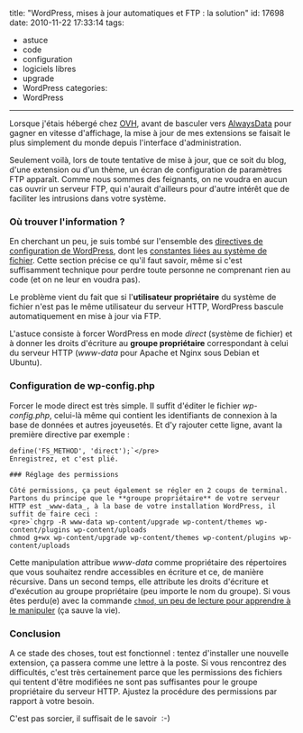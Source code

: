 title: "WordPress, mises à jour automatiques et FTP : la solution"
id: 17698
date: 2010-11-22 17:33:14
tags: 
- astuce
- code
- configuration
- logiciels libres
- upgrade
- WordPress
categories: 
- WordPress
---

Lorsque j'étais hébergé chez [OVH](http://www.ovh.com/), avant de basculer vers [AlwaysData](http://alwaysdata.com/) pour gagner en vitesse d'affichage, la mise à jour de mes extensions se faisait le plus simplement du monde depuis l'interface d'administration.

Seulement voilà, lors de toute tentative de mise à jour, que ce soit du blog, d'une extension ou d'un thème, un écran de configuration de paramètres FTP apparaît. Comme nous sommes des feignants, on ne voudra en aucun cas ouvrir un serveur FTP, qui n'aurait d'ailleurs pour d'autre intérêt que de faciliter les intrusions dans votre système.

<!--more-->

### Où trouver l'information ?

En cherchant un peu, je suis tombé sur l'ensemble des [directives de configuration de WordPress](http://codex.wordpress.org/Editing_wp-config.php), dont les [constantes liées au système de fichier](http://codex.wordpress.org/Editing_wp-config.php#WordPress_Upgrade_Constants).
Cette section précise ce qu'il faut savoir, même si c'est suffisamment technique pour perdre toute personne ne comprenant rien au code (et on ne leur en voudra pas).

Le problème vient du fait que si l'**utilisateur propriétaire** du système de fichier n'est pas le même utilisateur du serveur HTTP, WordPress bascule automatiquement en mise à jour via FTP.

L'astuce consiste à forcer WordPress en mode _direct_ (système de fichier) et à donner les droits d'écriture au **groupe propriétaire** correspondant à celui du serveur HTTP (_www-data_ pour Apache et Nginx sous Debian et Ubuntu).

### Configuration de wp-config.php

Forcer le mode direct est très simple. Il suffit d'éditer le fichier _wp-config.php_, celui-là même qui contient les identifiants de connexion à la base de données et autres joyeusetés. Et d'y rajouter cette ligne, avant la première directive par exemple :

    define('FS_METHOD', 'direct');`</pre>
    Enregistrez, et c'est plié.

    ### Réglage des permissions

    Côté permissions, ça peut également se régler en 2 coups de terminal. Partons du principe que le **groupe propriétaire** de votre serveur HTTP est _www-data_, à la base de votre installation WordPress, il suffit de faire ceci :
    <pre>`chgrp -R www-data wp-content/upgrade wp-content/themes wp-content/plugins wp-content/uploads
    chmod g+wx wp-content/upgrade wp-content/themes wp-content/plugins wp-content/uploads

Cette manipulation attribue _www-data_ comme propriétaire des répertoires que vous souhaitez rendre accessibles en écriture et ce, de manière récursive. Dans un second temps, elle attribute les droits d'écriture et d'exécution au groupe propriétaire (peu importe le nom du groupe).
Si vous êtes perdu(e) avec la commande [`chmod`, un peu de lecture pour apprendre à le manipuler](http://www.siteduzero.com/tutoriel-3-36115-les-chmod.html) (ça sauve la vie).

### Conclusion

A ce stade des choses, tout est fonctionnel : tentez d'installer une nouvelle extension, ça passera comme une lettre à la poste.
Si vous rencontrez des difficultés, c'est très certainement parce que les permissions des fichiers qui tentent d'être modifiées ne sont pas suffisantes pour le groupe propriétaire du serveur HTTP. Ajustez la procédure des permissions par rapport à votre besoin.

C'est pas sorcier, il suffisait de le savoir  :-)